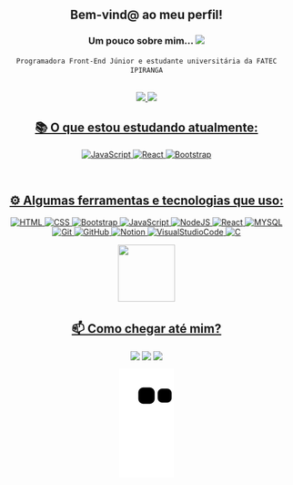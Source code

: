 <div align="center">
  
## Bem-vind@ ao meu perfil! 
  
### Um pouco sobre mim...  <img src="https://media3.giphy.com/media/9oIfgIoERXr58rIDx8/giphy.gif?cid=ecf05e4758nxsxablvj0gch5chgfu6xftghypouthsfq2yjc&rid=giphy.gif" width="32"> 
    Programadora Front-End Júnior e estudante universitária da FATEC IPIRANGA

<br>
  <a href="https://github.com/cddmiasmin">
  <img height="180em" src="https://github-readme-stats.vercel.app/api?username=cddmiasmin&show_icons=true&theme=tokyonight&include_all_commits=true&count_private=true"/>
  <img height="180em" src="https://github-readme-stats.vercel.app/api/top-langs/?username=cddmiasmin&layout=compact&langs_count=7&theme=tokyonight"/>


##  📚 O que estou estudando atualmente:
![JavaScript](https://img.shields.io/badge/javascript-%23323330.svg?style=for-the-badge&logo=javascript&logoColor=%23F7DF1E)
![React](https://img.shields.io/badge/React-20232A?style=for-the-badge&logo=react&logoColor=61DAFB)
![Bootstrap](https://img.shields.io/badge/Bootstrap-563D7C?style=for-the-badge&logo=bootstrap&logoColor=white)

<br>
    
##  ⚙️ Algumas ferramentas e tecnologias que uso: 
![HTML](https://img.shields.io/badge/HTML5-E34F26?style=for-the-badge&logo=html5&logoColor=white)
![CSS](https://img.shields.io/badge/CSS3-1572B6?style=for-the-badge&logo=css3&logoColor=white)
![Bootstrap](https://img.shields.io/badge/Bootstrap-563D7C?style=for-the-badge&logo=bootstrap&logoColor=white)
![JavaScript](https://img.shields.io/badge/javascript-%23323330.svg?style=for-the-badge&logo=javascript&logoColor=%23F7DF1E)
![NodeJS](https://img.shields.io/badge/node.js-6DA55F?style=for-the-badge&logo=node.js&logoColor=white) 
![React](https://img.shields.io/badge/React-20232A?style=for-the-badge&logo=react&logoColor=61DAFB)
![MYSQL](https://img.shields.io/badge/MySQL-005C84?style=for-the-badge&logo=mysql&logoColor=white)
![Git](https://img.shields.io/badge/GIT-E44C30?style=for-the-badge&logo=git&logoColor=white)
![GitHub](https://img.shields.io/badge/GitHub-100000?style=for-the-badge&logo=github&logoColor=white)
![Notion](https://img.shields.io/badge/Notion-%23000000.svg?style=for-the-badge&logo=notion&logoColor=white) 
![VisualStudioCode](https://img.shields.io/badge/Visual_Studio_Code-0078D4?style=for-the-badge&logo=visual%20studio%20code&logoColor=white) 
![C](https://img.shields.io/badge/C-00599C?style=for-the-badge&logo=c&logoColor=white)

<img src="https://media2.giphy.com/media/UoLt6Tm8wlSnWGfSFs/giphy.gif?cid=ecf05e47tfcodme8ehescnhfzd8w02qhp3ef2qxlky133nr5&rid=giphy.gif"  width="100" height="100">

## 📫 Como chegar até mim?
  <a href = "mailto:costa.iasmin@outlook.com"><img align="center" src="https://img.shields.io/badge/Microsoft_Outlook-0078D4?style=for-the-badge&logo=microsoft-outlook&logoColor=white" target="_blank"></a>
  <a href = "https://www.linkedin.com/in/iasmin-dias-980277216/"><img align="center" src="https://img.shields.io/badge/LinkedIn-0077B5?style=for-the-badge&logo=linkedin&logoColor=white" target="_blank"></a>
   <a href = "https://www.instagram.com/okiasmin/"><img align="center" src="https://img.shields.io/badge/Instagram-E4405F?style=for-the-badge&logo=instagram&logoColor=white" target="_blank"></a>
    
    
![Snake animation](https://github.com/rafaballerini/rafaballerini/blob/output/github-contribution-grid-snake.svg)
 
</div>
